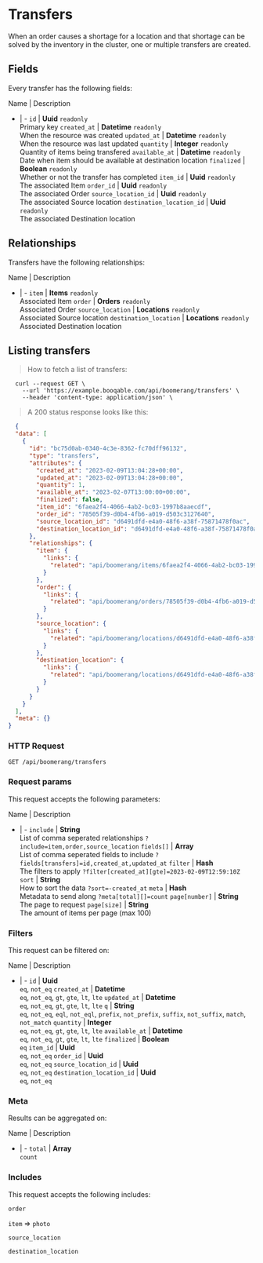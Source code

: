 # Transfers

When an order causes a shortage for a location and that shortage can be solved by the inventory in the cluster, one or multiple transfers are created.

## Fields
Every transfer has the following fields:

Name | Description
- | -
`id` | **Uuid** `readonly`<br>Primary key
`created_at` | **Datetime** `readonly`<br>When the resource was created
`updated_at` | **Datetime** `readonly`<br>When the resource was last updated
`quantity` | **Integer** `readonly`<br>Quantity of items being transfered
`available_at` | **Datetime** `readonly`<br>Date when item should be available at destination location
`finalized` | **Boolean** `readonly`<br>Whether or not the transfer has completed
`item_id` | **Uuid** `readonly`<br>The associated Item
`order_id` | **Uuid** `readonly`<br>The associated Order
`source_location_id` | **Uuid** `readonly`<br>The associated Source location
`destination_location_id` | **Uuid** `readonly`<br>The associated Destination location


## Relationships
Transfers have the following relationships:

Name | Description
- | -
`item` | **Items** `readonly`<br>Associated Item
`order` | **Orders** `readonly`<br>Associated Order
`source_location` | **Locations** `readonly`<br>Associated Source location
`destination_location` | **Locations** `readonly`<br>Associated Destination location


## Listing transfers



> How to fetch a list of transfers:

```shell
  curl --request GET \
    --url 'https://example.booqable.com/api/boomerang/transfers' \
    --header 'content-type: application/json' \
```

> A 200 status response looks like this:

```json
  {
  "data": [
    {
      "id": "bc75d0ab-0340-4c3e-8362-fc70dff96132",
      "type": "transfers",
      "attributes": {
        "created_at": "2023-02-09T13:04:28+00:00",
        "updated_at": "2023-02-09T13:04:28+00:00",
        "quantity": 1,
        "available_at": "2023-02-07T13:00:00+00:00",
        "finalized": false,
        "item_id": "6faea2f4-4066-4ab2-bc03-1997b8aaecdf",
        "order_id": "78505f39-d0b4-4fb6-a019-d503c3127640",
        "source_location_id": "d6491dfd-e4a0-48f6-a38f-75871478f0ac",
        "destination_location_id": "d6491dfd-e4a0-48f6-a38f-75871478f0ac"
      },
      "relationships": {
        "item": {
          "links": {
            "related": "api/boomerang/items/6faea2f4-4066-4ab2-bc03-1997b8aaecdf"
          }
        },
        "order": {
          "links": {
            "related": "api/boomerang/orders/78505f39-d0b4-4fb6-a019-d503c3127640"
          }
        },
        "source_location": {
          "links": {
            "related": "api/boomerang/locations/d6491dfd-e4a0-48f6-a38f-75871478f0ac"
          }
        },
        "destination_location": {
          "links": {
            "related": "api/boomerang/locations/d6491dfd-e4a0-48f6-a38f-75871478f0ac"
          }
        }
      }
    }
  ],
  "meta": {}
}
```

### HTTP Request

`GET /api/boomerang/transfers`

### Request params

This request accepts the following parameters:

Name | Description
- | -
`include` | **String** <br>List of comma seperated relationships `?include=item,order,source_location`
`fields[]` | **Array** <br>List of comma seperated fields to include `?fields[transfers]=id,created_at,updated_at`
`filter` | **Hash** <br>The filters to apply `?filter[created_at][gte]=2023-02-09T12:59:10Z`
`sort` | **String** <br>How to sort the data `?sort=-created_at`
`meta` | **Hash** <br>Metadata to send along `?meta[total][]=count`
`page[number]` | **String** <br>The page to request
`page[size]` | **String** <br>The amount of items per page (max 100)


### Filters

This request can be filtered on:

Name | Description
- | -
`id` | **Uuid** <br>`eq`, `not_eq`
`created_at` | **Datetime** <br>`eq`, `not_eq`, `gt`, `gte`, `lt`, `lte`
`updated_at` | **Datetime** <br>`eq`, `not_eq`, `gt`, `gte`, `lt`, `lte`
`q` | **String** <br>`eq`, `not_eq`, `eql`, `not_eql`, `prefix`, `not_prefix`, `suffix`, `not_suffix`, `match`, `not_match`
`quantity` | **Integer** <br>`eq`, `not_eq`, `gt`, `gte`, `lt`, `lte`
`available_at` | **Datetime** <br>`eq`, `not_eq`, `gt`, `gte`, `lt`, `lte`
`finalized` | **Boolean** <br>`eq`
`item_id` | **Uuid** <br>`eq`, `not_eq`
`order_id` | **Uuid** <br>`eq`, `not_eq`
`source_location_id` | **Uuid** <br>`eq`, `not_eq`
`destination_location_id` | **Uuid** <br>`eq`, `not_eq`


### Meta

Results can be aggregated on:

Name | Description
- | -
`total` | **Array** <br>`count`


### Includes

This request accepts the following includes:

`order`


`item` => 
`photo`




`source_location`


`destination_location`





